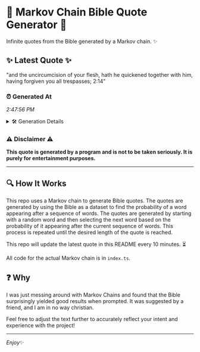 # 📖 Markov Chain Bible Quote Generator 📖

Infinite quotes from the Bible generated by a Markov chain. ✨

## ✨ Latest Quote ✨
"and the uncircumcision of your flesh, hath he quickened together with him, having forgiven you all trespasses; 2:14"

### ⏰ Generated At
*2:47:56 PM*

<details>
    <summary>🛠️ Generation Details</summary>
    <p>
        <strong>🌱 Seed:</strong> and<br>
        <strong>🔄 Iterations:</strong> 17<br>
        <strong>📜 Context History:</strong><br>[ and ]: the<br>[ and, the ]: uncircumcision<br>[ and, the, uncircumcision ]: of<br>[ and, the, uncircumcision, of ]: your<br>[ and, the, uncircumcision, of, your ]: flesh,<br>[ and, the, uncircumcision, of, your, flesh, ]: hath<br>[ the, uncircumcision, of, your, flesh,, hath ]: he<br>[ uncircumcision, of, your, flesh,, hath, he ]: quickened<br>[ of, your, flesh,, hath, he, quickened ]: together<br>[ your, flesh,, hath, he, quickened, together ]: with<br>[ flesh,, hath, he, quickened, together, with ]: him,<br>[ hath, he, quickened, together, with, him, ]: having<br>[ he, quickened, together, with, him,, having ]: forgiven<br>[ quickened, together, with, him,, having, forgiven ]: you<br>[ together, with, him,, having, forgiven, you ]: all<br>[ with, him,, having, forgiven, you, all ]: trespasses;<br>[ him,, having, forgiven, you, all, trespasses; ]: 2:14<br>
    </p>
</details>

### ⚠️ Disclaimer ⚠️
**This quote is generated by a program and is not to be taken seriously. It is purely for entertainment purposes.**

---

## 🔍 How It Works

This repo uses a Markov chain to generate Bible quotes. The quotes are generated by using the Bible as a dataset to find the probability of a word appearing after a sequence of words. The quotes are generated by starting with a random word and then selecting the next word based on the probability of it appearing after the current sequence of words. This process is repeated until the desired length of the quote is reached.

This repo will update the latest quote in this README every 10 minutes. ⏳

All code for the actual Markov chain is in `index.ts`.

## ❓ Why

I was just messing around with Markov Chains and found that the Bible surprisingly yielded good results when prompted. 
It was suggested by a friend, and I am in no way christian.

Feel free to adjust the text further to accurately reflect your intent and experience with the project!

---

*Enjoy*✨
